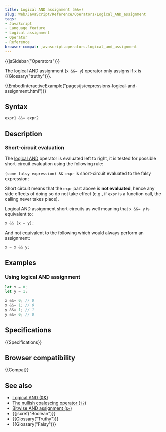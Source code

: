```yaml
---
title: Logical AND assignment (&&=)
slug: Web/JavaScript/Reference/Operators/Logical_AND_assignment
tags:
- JavaScript
- Language feature
- Logical assignment
- Operator
- Reference
browser-compat: javascript.operators.logical_and_assignment
---
```

{{jsSidebar("Operators")}}

The logical AND assignment (`x &&= y`) operator only assigns if `x` is
{{Glossary("truthy")}}.

{{EmbedInteractiveExample("pages/js/expressions-logical-and-assignment.html")}}

## Syntax

```js
expr1 &&= expr2
```

## Description

### Short-circuit evaluation

The [logical AND](/en-US/docs/Web/JavaScript/Reference/Operators/Logical_AND)
operator is evaluated left to right, it is tested for possible short-circuit
evaluation using the following rule:

`(some falsy expression) && expr` is short-circuit evaluated to the falsy
expression;

Short circuit means that the `expr` part above is **not evaluated**, hence any
side effects of doing so do not take effect (e.g., if `expr` is a function call,
the calling never takes place).

Logical AND assignment short-circuits as well meaning that `x &&= y` is
equivalent to:

```js
x && (x = y);
```

And not equivalent to the following which would always perform an assignment:

```js example-bad
x = x && y;
```

## Examples

### Using logical AND assignment

```js
let x = 0;
let y = 1;

x &&= 0; // 0
x &&= 1; // 0
y &&= 1; // 1
y &&= 0; // 0
```

## Specifications

{{Specifications}}

## Browser compatibility

{{Compat}}

## See also

*   [Logical AND (&&)](/en-US/docs/Web/JavaScript/Reference/Operators/Logical_AND)
*   [The nullish coalescing operator (`??`)](/en-US/docs/Web/JavaScript/Reference/Operators/Nullish_coalescing_operator)
*   [Bitwise AND assignment (`&=`)](/en-US/docs/Web/JavaScript/Reference/Operators/Bitwise_AND_assignment)
*   {{jsxref("Boolean")}}
*   {{Glossary("Truthy")}}
*   {{Glossary("Falsy")}}
